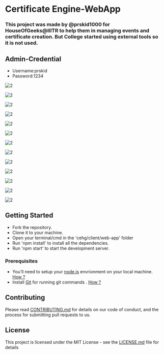 # Certificate Engine-WebApp

### This project was made by @prskid1000 for HouseOfGeeks@IIITR to help them in managing events and certificate creation. But College started using external tools so it is not used.

## Admin-Credential
- Username:prskid
- Password:1234

![2](https://github.com/Appefy/Certificate-Engine-Parent/blob/main/client/web-app/Preview/1.png?raw=true)

![2](https://github.com/Appefy/Certificate-Engine-Parent/blob/main/client/web-app/Preview/2.png?raw=true)

![2](https://github.com/Appefy/Certificate-Engine-Parent/blob/main/client/web-app/Preview/3.png?raw=true)

![2](https://github.com/Appefy/Certificate-Engine-Parent/blob/main/client/web-app/Preview/4.png?raw=true)

![2](https://github.com/Appefy/Certificate-Engine-Parent/blob/main/client/web-app/Preview/5.png?raw=true)

![2](https://github.com/Appefy/Certificate-Engine-Parent/blob/main/client/web-app/Preview/6.png?raw=true)

![2](https://github.com/Appefy/Certificate-Engine-Parent/blob/main/client/web-app/Preview/7.png?raw=true)

![2](https://github.com/Appefy/Certificate-Engine-Parent/blob/main/client/web-app/Preview/8.png?raw=true)

![2](https://github.com/Appefy/Certificate-Engine-Parent/blob/main/client/web-app/Preview/9.png?raw=true)

![2](https://github.com/Appefy/Certificate-Engine-Parent/blob/main/client/web-app/Preview/10.png?raw=true)

![2](https://github.com/Appefy/Certificate-Engine-Parent/blob/main/client/web-app/Preview/11.png?raw=true)

![2](https://github.com/Appefy/Certificate-Engine-Parent/blob/main/client/web-app/Preview/12.png?raw=true)

![2](https://github.com/Appefy/Certificate-Engine-Parent/blob/main/client/web-app/Preview/13.png?raw=true)



## Getting Started

- Fork the repository.
- Clone it to your machine.
- Open your terminal/cmd in the 'cehg/client/web-app' folder
- Run 'npm install' to install all the dependencies.
- Run 'npm start' to start the development server.

### Prerequisites

- You'll need to setup your [node.js](https://nodejs.org/en/) envrionment on your local machine. [How ?](https://wsvincent.com/install-node-js-npm-windows/)
- Install [Git](https://git-scm.com/downloads) for running git commands . [How ?](https://git-scm.com/book/en/v2/Getting-Started-Installing-Git)

## Contributing

Please read [CONTRIBUTING.md](https://github.com/houseofgeeks/cehg/blob/master/CONTRIBUTING.md) for details on our code of conduct, and the process for submitting pull requests to us.

## License

This project is licensed under the MIT License - see the [LICENSE.md](https://github.com/houseofgeeks/cehg/blob/master/LICENSE) file for details
